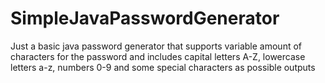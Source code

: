 # SimpleJavaPasswordGenerator
Just a basic java password generator that supports variable amount of characters for the password and includes capital letters A-Z, lowercase letters a-z, numbers 0-9 and some special characters as possible outputs
